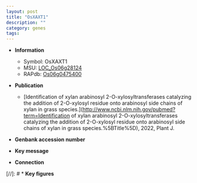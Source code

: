 ```yaml
---
layout: post
title: "OsXAXT1"
description: ""
category: genes
tags: 
---
```


* **Information**  
    + Symbol: OsXAXT1  
    + MSU: [LOC_Os06g28124](http://rice.uga.edu/cgi-bin/ORF_infopage.cgi?orf=LOC_Os06g28124)  
    + RAPdb: [Os06g0475400](http://rapdb.dna.affrc.go.jp/viewer/gbrowse_details/irgsp1?name=Os06g0475400)  

* **Publication**  
    + [Identification of xylan arabinosyl 2-O-xylosyltransferases catalyzing the addition of 2-O-xylosyl residue onto arabinosyl side chains of xylan in grass species.](http://www.ncbi.nlm.nih.gov/pubmed?term=Identification of xylan arabinosyl 2-O-xylosyltransferases catalyzing the addition of 2-O-xylosyl residue onto arabinosyl side chains of xylan in grass species.%5BTitle%5D), 2022, Plant J.

* **Genbank accession number**  

* **Key message**  

* **Connection**  

[//]: # * **Key figures**  


